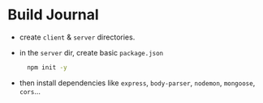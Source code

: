 # Build Journal

- create `client` & `server` directories.

- in the `server` dir, create basic `package.json`

  ```sh
    npm init -y
  ```

- then install dependencies like `express`, `body-parser`, `nodemon`, `mongoose`, `cors`...
